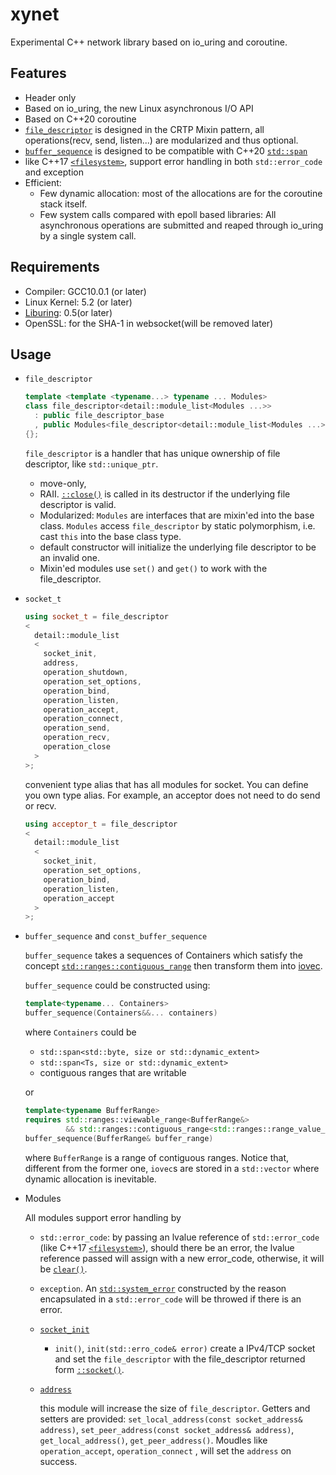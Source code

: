 xynet
=====
Experimental C++ network library based on io_uring and coroutine.

Features
-----

- Header only
- Based on io_uring, the new Linux asynchronous I/O API
- Based on C++20 coroutine
- [`file_descriptor`](https://github.com/xuanyi-fu/xynet/blob/master/include/xynet/file_descriptor.h) is designed in the CRTP Mixin pattern, all operations(recv, send, listen...) are modularized and thus optional.
- [`buffer_sequence`](https://github.com/xuanyi-fu/xynet/blob/master/include/xynet/buffer.h) is designed to be compatible with C++20 [`std::span`](https://en.cppreference.com/w/cpp/header/span)
- like C++17 [`<filesystem>`](https://en.cppreference.com/w/cpp/header/filesystem), support error handling in both `std::error_code` and exception
- Efficient:
  - Few dynamic allocation: most of the allocations are for the coroutine stack itself.
  - Few system calls compared with epoll based libraries: All asynchronous operations are submitted and reaped through io_uring by a single system call.
  
Requirements
-----

- Compiler: GCC10.0.1 (or later)
- Linux Kernel: 5.2 (or later)
- [Liburing](https://www.github.com/axboe/liburing): 0.5(or later)
- OpenSSL: for the SHA-1 in websocket(will be removed later)

Usage
-----

- `file_descriptor`

  ```cpp
  template <template <typename...> typename ... Modules>
  class file_descriptor<detail::module_list<Modules ...>>
    : public file_descriptor_base
    , public Modules<file_descriptor<detail::module_list<Modules ...>>>...
  {};
  ```

  `file_descriptor` is a handler that has unique ownership of file descriptor, like `std::unique_ptr`.
    - move-only, 
    - RAII. [`::close()`](http://man7.org/linux/man-pages/man2/close.2.html) is called in its destructor if the underlying file descriptor is valid.
    - Modularized: `Modules` are interfaces that are mixin'ed into the base class. `Modules` access `file_descriptor` by static polymorphism, i.e. cast `this` into the base class type.
    - default constructor will initialize the underlying file descriptor to be an invalid one.
    - Mixin'ed modules use `set()` and `get()` to work with the file_descriptor. 

- `socket_t`

  ```cpp
  using socket_t = file_descriptor
  <
    detail::module_list
    <
      socket_init,
      address,
      operation_shutdown,
      operation_set_options,
      operation_bind,
      operation_listen,
      operation_accept,
      operation_connect,
      operation_send,
      operation_recv,
      operation_close
    >
  >;
  ```

  convenient type alias that has all modules for socket. You can define you own type alias. For example, an acceptor does not need to do send or recv.

  ```cpp
  using acceptor_t = file_descriptor
  <
    detail::module_list
    <
      socket_init,
      operation_set_options,
      operation_bind,
      operation_listen,
      operation_accept
    >
  >;
  ```

- `buffer_sequence` and `const_buffer_sequence`

  `buffer_sequence` takes a sequences of Containers which satisfy the concept [`std::ranges::contiguous_range`](https://en.cppreference.com/w/cpp/ranges/contiguous_range) then transform them into [iovec](http://man7.org/linux/man-pages/man2/readv.2.html).

  `buffer_sequence` could be constructed using:
  
  ```cpp
  template<typename... Containers>
  buffer_sequence(Containers&&... containers)
  ```
  where `Containers` could be 
    - `std::span<std::byte, size or std::dynamic_extent>`
    - `std::span<Ts, size or std::dynamic_extent>`
    - contiguous ranges that are writable

  or 

  ```cpp
  template<typename BufferRange>
  requires std::ranges::viewable_range<BufferRange&>
           && std::ranges::contiguous_range<std::ranges::range_value_t<BufferRange>>
  buffer_sequence(BufferRange& buffer_range)
  ```

  where `BufferRange` is a range of contiguous ranges. Notice that, different from the former one, `iovec`s are stored in a `std::vector` where dynamic allocation is inevitable.

- Modules 

  All modules support error handling by 
    - `std::error_code`: by passing an lvalue reference of `std::error_code` (like C++17 [`<filesystem>`](https://en.cppreference.com/w/cpp/header/filesystem)), should there be an error, the lvalue reference passed will assign with a new error_code, otherwise, it will be [`clear()`](https://en.cppreference.com/w/cpp/error/error_code/clear).

    - `exception`. An [`std::system_error`](https://en.cppreference.com/w/cpp/header/system_error) constructed by the reason encapsulated in a `std::error_code` will be throwed if there is an error.

  - [`socket_init`](https://github.com/xuanyi-fu/xynet/blob/master/include/xynet/socket/impl/socket_init.h)

    - `init()`, `init(std::erro_code& error)` create a IPv4/TCP socket and set the `file_descriptor` with the file_descriptor returned form [`::socket()`](http://man7.org/linux/man-pages/man2/socket.2.html).
  
  - [`address`](https://github.com/xuanyi-fu/xynet/blob/master/include/xynet/socket/impl/address.h)

    this module will increase the size of `file_descriptor`.
    Getters and setters are provided: `set_local_address(const socket_address& address)`, `set_peer_address(const socket_address& address)`, `get_local_address()`, `get_peer_address()`.
    Moudles like `operation_accept`, `operation_connect` , will set the `address` on success. 